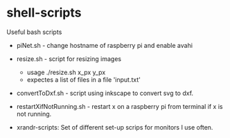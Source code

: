# shell-scripts
Useful bash scripts

- piNet.sh - change hostname of raspberry pi and enable avahi

- resize.sh - script for resizing images
  - usage ./resize.sh x_px y_px
  - expectes a list of files in a file 'input.txt'


- convertToDxf.sh - script using inkscape to convert svg to dxf.

- restartXifNotRunning.sh - restart x on a raspberry pi from terminal if x is not running.

- xrandr-scripts: Set of different set-up scrips for monitors I use often.

